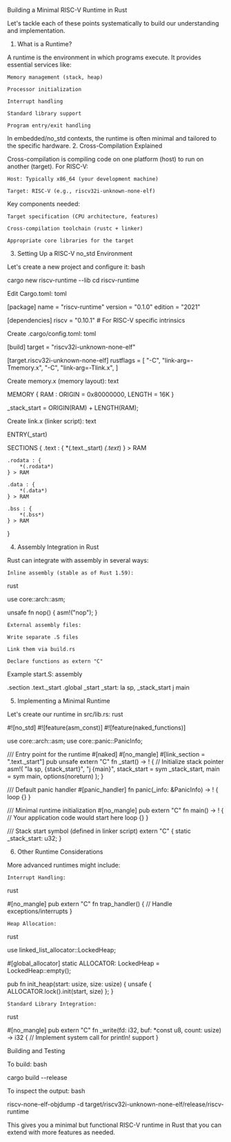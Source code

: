 Building a Minimal RISC-V Runtime in Rust

Let's tackle each of these points systematically to build our understanding and implementation.
1. What is a Runtime?

A runtime is the environment in which programs execute. It provides essential services like:

    Memory management (stack, heap)

    Processor initialization

    Interrupt handling

    Standard library support

    Program entry/exit handling

In embedded/no_std contexts, the runtime is often minimal and tailored to the specific hardware.
2. Cross-Compilation Explained

Cross-compilation is compiling code on one platform (host) to run on another (target). For RISC-V:

    Host: Typically x86_64 (your development machine)

    Target: RISC-V (e.g., riscv32i-unknown-none-elf)

Key components needed:

    Target specification (CPU architecture, features)

    Cross-compilation toolchain (rustc + linker)

    Appropriate core libraries for the target

3. Setting Up a RISC-V no_std Environment

Let's create a new project and configure it:
bash

cargo new riscv-runtime --lib
cd riscv-runtime

Edit Cargo.toml:
toml

[package]
name = "riscv-runtime"
version = "0.1.0"
edition = "2021"

[dependencies]
riscv = "0.10.1"  # For RISC-V specific intrinsics

Create .cargo/config.toml:
toml

[build]
target = "riscv32i-unknown-none-elf"

[target.riscv32i-unknown-none-elf]
rustflags = [
    "-C", "link-arg=-Tmemory.x",
    "-C", "link-arg=-Tlink.x",
]

Create memory.x (memory layout):
text

MEMORY {
    RAM : ORIGIN = 0x80000000, LENGTH = 16K
}

_stack_start = ORIGIN(RAM) + LENGTH(RAM);

Create link.x (linker script):
text

ENTRY(_start)

SECTIONS {
    .text : {
        *(.text._start)
        *(.text*)
    } > RAM
    
    .rodata : {
        *(.rodata*)
    } > RAM
    
    .data : {
        *(.data*)
    } > RAM
    
    .bss : {
        *(.bss*)
    } > RAM
}

4. Assembly Integration in Rust

Rust can integrate with assembly in several ways:

    Inline assembly (stable as of Rust 1.59):

rust

use core::arch::asm;

unsafe fn nop() {
    asm!("nop");
}

    External assembly files:

    Write separate .S files

    Link them via build.rs

    Declare functions as extern "C"

Example start.S:
assembly

.section .text._start
.global _start
_start:
    la sp, _stack_start
    j main

5. Implementing a Minimal Runtime

Let's create our runtime in src/lib.rs:
rust

#![no_std]
#![feature(asm_const)]
#![feature(naked_functions)]

use core::arch::asm;
use core::panic::PanicInfo;

/// Entry point for the runtime
#[naked]
#[no_mangle]
#[link_section = ".text._start"]
pub unsafe extern "C" fn _start() -> ! {
    // Initialize stack pointer
    asm!(
        "la sp, {stack_start}",
        "j {main}",
        stack_start = sym _stack_start,
        main = sym main,
        options(noreturn)
    );
}

/// Default panic handler
#[panic_handler]
fn panic(_info: &PanicInfo) -> ! {
    loop {}
}

/// Minimal runtime initialization
#[no_mangle]
pub extern "C" fn main() -> ! {
    // Your application code would start here
    loop {}
}

/// Stack start symbol (defined in linker script)
extern "C" {
    static _stack_start: u32;
}

6. Other Runtime Considerations

More advanced runtimes might include:

    Interrupt Handling:

rust

#[no_mangle]
pub extern "C" fn trap_handler() {
    // Handle exceptions/interrupts
}

    Heap Allocation:

rust

use linked_list_allocator::LockedHeap;

#[global_allocator]
static ALLOCATOR: LockedHeap = LockedHeap::empty();

pub fn init_heap(start: usize, size: usize) {
    unsafe { ALLOCATOR.lock().init(start, size) };
}

    Standard Library Integration:

rust

#[no_mangle]
pub extern "C" fn _write(fd: i32, buf: *const u8, count: usize) -> i32 {
    // Implement system call for println! support
}

Building and Testing

To build:
bash

cargo build --release

To inspect the output:
bash

riscv-none-elf-objdump -d target/riscv32i-unknown-none-elf/release/riscv-runtime

This gives you a minimal but functional RISC-V runtime in Rust that you can extend with more features as needed.